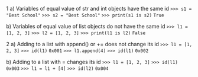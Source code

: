 1 a) Variables of equal value of str and int objects have the same id
  `>>> s1 = "Best School"`
  `>>> s2 = "Best School"`
  `>>> print(s1 is s2)`
  `True`
  
  b) Variables of equal value of list objects do not have the same id
  `>>> l1 = [1, 2, 3]`
  `>>> l2 = [1, 2, 3]`
  `>>> print(l1 is l2)`
  `False`

2 a) Adding to a list with append() or += does not change its id
  `>>> l1 = [1, 2, 3]`
  `>>> id(l1)`
  `0x001`
  `>>> l1.append(4)`
  `>>> id(l1)`
  `0x002`
  
  b) Adding to a list with = changes its id
  `>>> l1 = [1, 2, 3]`
  `>>> id(l1)`
  `0x003`
  `>>> l1 = l1 + [4]`
  `>>> id(l2)`
  `0x004`
